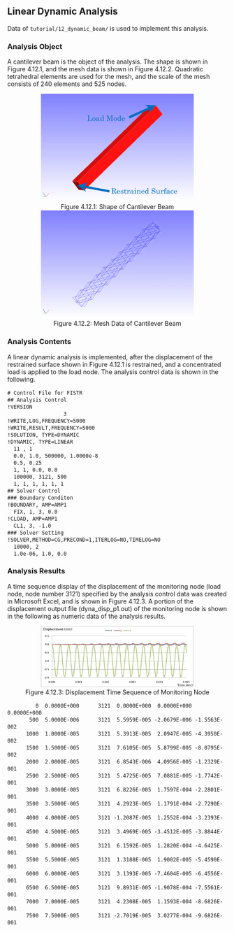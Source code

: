 ## Linear Dynamic Analysis

Data of `tutorial/12_dynamic_beam/` is used to implement this analysis.

### Analysis Object

A cantilever beam is the object of the analysis. The shape is shown in Figure 4.12.1, and the
mesh data is shown in Figure 4.12.2. Quadratic tetrahedral elements are used for the mesh, and the scale of the mesh consists of 240 elements and 525 nodes.

<div style="text-align: center;">
<img src="./media/tutorial12_01.png" width="350px"><br>
Figure 4.12.1: Shape of Cantilever Beam
</div>

<div style="text-align: center;">
<img src="./media/tutorial12_02.png" width="350px"><br>
Figure 4.12.2: Mesh Data of Cantilever Beam
</div>

### Analysis Contents

A linear dynamic analysis is implemented, after the displacement of the restrained surface shown in Figure 4.12.1 is restrained, and a concentrated load is applied to the load node. The analysis control data is shown in the following.

```
# Control File for FISTR
## Analysis Control
!VERSION
                  3
!WRITE,LOG,FREQUENCY=5000
!WRITE,RESULT,FREQUENCY=5000
!SOLUTION, TYPE=DYNAMIC
!DYNAMIC, TYPE=LINEAR
  11 , 1
  0.0, 1.0, 500000, 1.0000e-8
  0.5, 0.25
  1, 1, 0.0, 0.0
  100000, 3121, 500
  1, 1, 1, 1, 1, 1
## Solver Control
### Boundary Conditon
!BOUNDARY, AMP=AMP1
  FIX, 1, 3, 0.0
!CLOAD, AMP=AMP1
  CL1, 3, -1.0
### Solver Setting
!SOLVER,METHOD=CG,PRECOND=1,ITERLOG=NO,TIMELOG=NO
  10000, 2
  1.0e-06, 1.0, 0.0
```

### Analysis Results

A time sequence display of the displacement of the monitoring node (load node, node number 3121) specified by the analysis control data was created in Microsoft Excel, and is shown in Figure 4.12.3. A portion of the displacement output file (dyna_disp_p1.out) of the monitoring node is shown in the following as numeric data of the analysis results.

<div style="text-align: center;">
<img src="./media/tutorial12_03.png" width="350px"><br>
Figure 4.12.3: Displacement Time Sequence of Monitoring Node
</div>

```
         0  0.0000E+000      3121  0.0000E+000  0.0000E+000  0.0000E+000
       500  5.0000E-006      3121  5.5959E-005 -2.0679E-006 -1.5563E-002
      1000  1.0000E-005      3121  5.3913E-005  2.0947E-005 -4.3950E-002
      1500  1.5000E-005      3121  7.6105E-005  5.8799E-005 -8.0795E-002
      2000  2.0000E-005      3121  6.8543E-006  4.0956E-005 -1.2329E-001
      2500  2.5000E-005      3121  5.4725E-005  7.0881E-005 -1.7742E-001
      3000  3.0000E-005      3121  6.8226E-005  1.7597E-004 -2.2801E-001
      3500  3.5000E-005      3121  4.2923E-005  1.1791E-004 -2.7290E-001
      4000  4.0000E-005      3121 -1.2087E-005  1.2552E-004 -3.2393E-001
      4500  4.5000E-005      3121  3.4969E-005 -3.4512E-005 -3.8844E-001
      5000  5.0000E-005      3121  6.1592E-005  1.2820E-004 -4.6425E-001
      5500  5.5000E-005      3121  1.3188E-005  1.9002E-005 -5.4590E-001
      6000  6.0000E-005      3121  3.1393E-005 -7.4604E-005 -6.4556E-001
      6500  6.5000E-005      3121  9.8931E-005 -1.9078E-004 -7.5561E-001
      7000  7.0000E-005      3121  4.2308E-005  1.1593E-004 -8.6826E-001
      7500  7.5000E-005      3121 -2.7019E-005  3.0277E-004 -9.6826E-001
```
